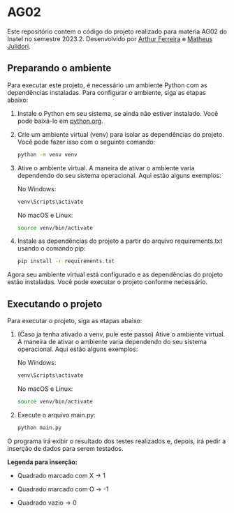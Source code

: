 # AG02

Este repositório contem o código do projeto realizado para matéria AG02 do Inatel no semestre 2023.2.
Desenvolvido por [Arthur Ferreira]((https://github.com/arthur-ngdi)) e [Matheus Julidori](https://github.com/MatheusJulidori).

## Preparando o ambiente

Para executar este projeto, é necessário um ambiente Python com as dependências instaladas. Para configurar o ambiente, siga as etapas abaixo:

1. Instale o Python em seu sistema, se ainda não estiver instalado. Você pode baixá-lo em [python.org](https://www.python.org/downloads/).

2. Crie um ambiente virtual (venv) para isolar as dependências do projeto. Você pode fazer isso com o seguinte comando:

    ```bash
    python -m venv venv
    ```
   
3. Ative o ambiente virtual. A maneira de ativar o ambiente varia dependendo do seu sistema operacional. Aqui estão alguns exemplos:
   
    No Windows:
     ```bash
     venv\Scripts\activate
      ```

    No macOS e Linux:
    
    ```bash
    source venv/bin/activate
    ```

4. Instale as dependências do projeto a partir do arquivo requirements.txt usando o comando pip:

    ```bash
    pip install -r requirements.txt
    ```

Agora seu ambiente virtual está configurado e as dependências do projeto estão instaladas. Você pode executar o projeto conforme necessário.

## Executando o projeto

Para executar o projeto, siga as etapas abaixo:

1. (Caso ja tenha ativado a venv, pule este passo) Ative o ambiente virtual. A maneira de ativar o ambiente varia dependendo do seu sistema operacional. Aqui estão alguns exemplos:
   
    No Windows:
     ```bash
     venv\Scripts\activate
      ```

    No macOS e Linux:
    
    ```bash
    source venv/bin/activate
    ```
   
2. Execute o arquivo main.py:

    ```bash
    python main.py
    ```
   
O programa irá exibir o resultado dos testes realizados e, depois, irá pedir a inserção de dados para serem testados.

**Legenda para inserção:**
- Quadrado marcado com X -> 1

- Quadrado marcado com O -> -1

- Quadrado vazio -> 0